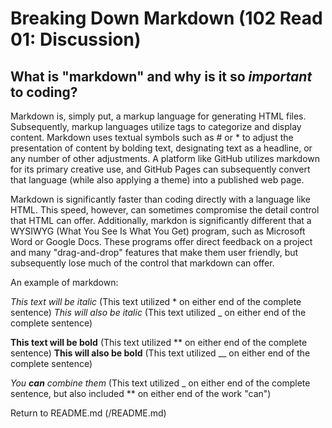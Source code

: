 # Breaking Down Markdown (102 Read 01: Discussion)

## What is "markdown" and why is it so _important_ to coding?
  Markdown is, simply put, a markup language for generating HTML files. Subsequently, markup languages utilize tags to categorize and display content. Markdown uses textual symbols such as # or * to adjust the presentation of content by bolding text, designating text as a headline, or any number of other adjustments. A platform like GitHub utilizes markdown for its primary creative use, and GitHub Pages can subsequently convert that language (while also applying a theme) into a published web page.
  
  Markdown is significantly faster than coding directly with a language like HTML. This speed, however, can sometimes compromise the detail control that HTML can offer. Additionally, markdon is significantly different that a WYSIWYG (What You See Is What You Get) program, such as Microsoft Word or Google Docs. These programs offer direct feedback on a project and many "drag-and-drop" features that make them user friendly, but subsequently lose much of the control that markdown can offer.
  
  An example of markdown:
  
  *This text will be italic* (This text utilized * on either end of the complete sentence)
_This will also be italic_ (This text utilized _ on either end of the complete sentence)

**This text will be bold** (This text utilized ** on either end of the complete sentence)
__This will also be bold__ (This text utilized __ on either end of the complete sentence)

_You **can** combine them_ (This text utilized _ on either end of the complete sentence, but also included ** on either end of the work "can")

Return to README.md (/README.md)
